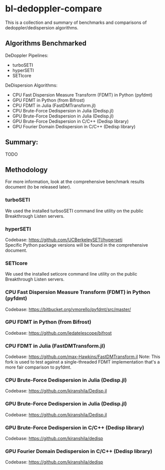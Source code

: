 # bl-dedoppler-compare

This is a collection and summary of benchmarks and comparisons of dedoppler/dedispersion
algorithms.

## Algorithms Benchmarked

DeDoppler Pipelines:
- turboSETI
- hyperSETI
- SETIcore

DeDispersion Algorithms:
- CPU Fast Dispersion Measure Transform (FDMT) in Python (pyfdmt)
- GPU FDMT in Python (from Bifrost)
- CPU FDMT in Julia (FastDMTransform.jl)
- CPU Brute-Force Dedispersion in Julia (Dedisp.jl)
- GPU Brute-Force Dedispersion in Julia (Dedisp.jl)
- GPU Brute-Force Dedispersion in C/C++ (Dedisp library)
- GPU Fourier Domain Dedispersion in C/C++ (Dedisp library)

## Summary:

TODO


## Methodology

For more information, look at the comprehensive benchmark results document (to be released
later).

### turboSETI

We used the installed turbsoSETI command line utility on the public Breakthrough Listen
servers.

### hyperSETI

Codebase: https://github.com/UCBerkeleySETI/hyperseti \
Specific Python package versions will be found in the comprehensive document.

### SETIcore

We used the installed seticore command line utility on the public Breakthrough Listen
 servers.

### CPU Fast Dispersion Measure Transform (FDMT) in Python (pyfdmt)

Codebase: https://bitbucket.org/vmorello/pyfdmt/src/master/

### GPU FDMT in Python (from Bifrost)

Codebase: https://github.com/ledatelescope/bifrost

### CPU FDMT in Julia (FastDMTransform.jl)

Codebase: https://github.com/max-Hawkins/FastDMTransform.jl
Note: This fork is used to test against a single-threaded FDMT implementation that's a more
fair comparison to pyfdmt.

### CPU Brute-Force Dedispersion in Julia (Dedisp.jl)

Codebase: https://github.com/kiranshila/Dedisp.jl

### GPU Brute-Force Dedispersion in Julia (Dedisp.jl)

Codebase: https://github.com/kiranshila/Dedisp.jl

### GPU Brute-Force Dedispersion in C/C++ (Dedisp library)

Codebase: https://github.com/kiranshila/dedisp

### GPU Fourier Domain Dedispersion in C/C++ (Dedisp library)

Codebase: https://github.com/kiranshila/dedisp

